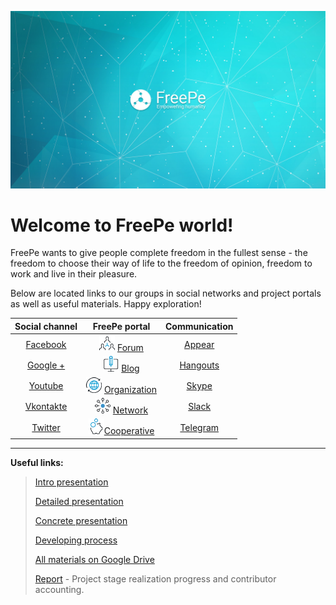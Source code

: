 ![](../images/Banner_2.jpg)

# Welcome to FreePe world!

FreePe wants to give people complete freedom in the fullest sense - the freedom to choose their way of life to the freedom of opinion, freedom to work and live in their pleasure.

Below are located links to our groups in social networks and project portals as well as useful materials. Happy exploration!

| **Social channel** | **FreePe portal** | **Communication** |
| :---: | :---: | :---: |
| [Facebook](https://fb.com/freepe.org) | ![](../images/networking.png) [Forum](http://forum.freepe.org) | [Appear](https://appear.in/freepe) |
| [Google +](https://plus.google.com/+FreePeOrg) | ![](../images/computer.png) [Blog](http://blog.freepe.org) | [Hangouts](https://hangouts.google.com/group/i8VCXO4OI49sQNo12) |
| [Youtube](https://www.youtube.com/channel/UCPpxpzHdDbYDzxrWbgSUHzQ) | ![Organization](../images/worldwide.png) [Organization](http://freepe.org) | [Skype](https://join.skype.com/jQDP4cDrLKtf) |
| [Vkontakte](https://vk.com/freepe_org) | ![Network](../images/ellipse.png) [Network](http://freepe.net) | [Slack](https://slackpass.io/freepe) |
| [Twitter](https://twitter.com/freepe_org) | ![Cooperative](../images/piggy-bank.png)[Cooperative](https://freepe.co) | [Telegram](https://telegram.me/FreePe) |

---

**Useful links:**

> [Intro presentation](https://youtu.be/V5lR3UCcmFg)
>
> [Detailed presentation](https://prezi.com/iu-d9iie6vcg/freepe-free-peace-for-free-people)
>
> [Concrete presentation](https://prezi.com/wjgpfdrv-lqt/freepe-decentralized-socio-economic-network/)
>
> [Developing process](https://pintask.me/board/vPsfuf2sawcaDyt6b)
>
> [All materials on Google Drive](https://drive.google.com/open?id=0B9mbBuJnN6tcdS1VSFQ5dEhOdkU)
>
> [Report](https://goo.gl/ArDg5z)  - Project stage realization progress and contributor accounting.




